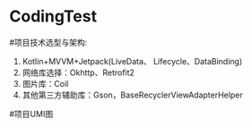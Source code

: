 # CodingTest
#项目技术选型与架构:
1. Kotlin+MVVM+Jetpack(LiveData、 Lifecycle、DataBinding)
2. 网络库选择：Okhttp、Retrofit2
3. 图片库：Coil
6. 其他第三方辅助库：Gson，BaseRecyclerViewAdapterHelper       

#项目UMI图                                                                                           